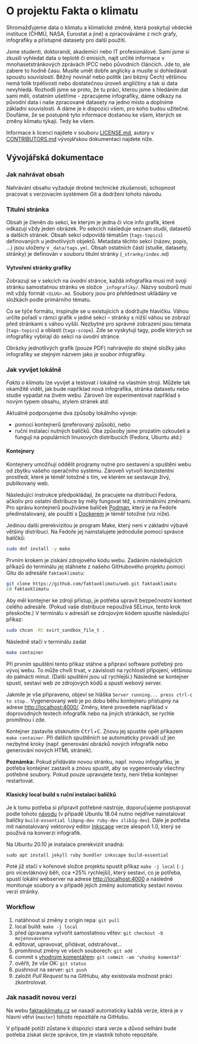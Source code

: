 # O projektu Fakta o klimatu

Shromažďujeme data o klimatu a klimatické změně, která poskytují vědecké instituce (ČHMÚ, NASA, Eurostat a jiné) a zpracováváme z nich grafy, infografiky a přístupné datasety pro další použití.

Jsme studenti, doktorandi, akademici nebo IT profesionálové. Sami jsme si zkusili vyhledat data o teplotě či emisích, najít určité informace v mnohasetstránkových zprávách IPCC nebo původních článcích. Jde to, ale zabere to hodně času. Musíte umět dobře anglicky a musíte si dohledávat spoustu souvislostí. Běžný novinář nebo politik (ani bězný Čech) většinou nemá tolik trpělivosti nebo dostatečnou úroveň angličtiny a tak si data nevyhledá. Rozhodli jsme se proto, že tu práci, kterou jsme s hledáním dat sami měli, ostatním ušetříme - zpracujeme infografiky, dáme odkazy na původní data i naše zpracované datasety na jedno místo a doplníme základní souvislosti. A dáme je k dispozici všem, pro koho budou užitečné. Doufáme, že se postupně tyto informace dostanou ke všem, kterých se změny klimatu týkají. Tedy ke všem.

Informace k licenci najdete v souboru [LICENSE.md](LICENSE.md), autory v [CONTRIBUTORS.md](CONTRIBUTORS.md) vývojářskou dokumentaci najdete níže.

## Vývojářská dokumentace

### Jak nahrávat obsah

Nahrávání obsahu vyžaduje drobné technické zkušenosti, schopnost pracovat s verzovacím systémem Git a dodržení tohoto návodu.

### Titulní stránka

Obsah je členěn do sekcí, ke kterým je jedna či více info grafik, které odkazují vždy jeden obrázek. Po sekcích následuje seznam studií, datasetů a dalších stránek. Obsah sekcí odpovídá tématům (`tags-topics`) definovaných u jednotlivých objektů. Metadata těchto sekcí (název, popis, ...) jsou uloženy v `_data/tags.yml`. Obsah ostatních částí (studie, datasety, stránky) je definován v souboru titulní stránky (`_stranky/index.md`)

#### Vytvoření stránky grafiky

Zobrazují se v sekcích na úvodní stránce, každá infografika musí mít svoji stránku samostatnou stránku ve složce `_infografiky/`.
Názvy souborů musí mít vždy formát `<SLUG>.md`. Soubory jsou pro přehlednost ukládány ve složkách podle primárního tématu.

Co se týče formátu, inspirujte se u existujících a dodržujte hlavičku. Váhou určíte pořadí v rámci grafik v jedné sekci – stránky s nižší váhou se zobrazí před stránkami s váhou vyšší. Nezbytné pro správné zobrazení jsou témata (`tags-topics`) a oblasti (`tags-scope`). Zde se vyskytují tagy, podle kterých se infografiky vybírají do sekcí na úvodní stránce.

Obrázky jednotlivých grafik (pouze PDF) nahrávejte do stejné složky jako infografiky se stejným názvem jako je soubor infografiky.

### Jak vyvíjet lokálně

_Fakta o klimatu_ lze vyvíjet a testovat i lokálně na vlastním stroji. Můžete tak okamžitě vidět, jak bude například nová infografika, stránka datasetu nebo studie vypadat na živém webu. Zároveň lze experimentovat například s novým typem obsahu, stylem stránek atd.

Aktuálně podporujeme dva způsoby lokálního vývoje:
- pomocí kontejnerů (preferovaný způsob), nebo
- ruční instalací nutných balíčků.
Oba způsoby jsme prozatím ozkoušeli a fungují na populárních linuxových distribucích (Fedora, Ubuntu atd.)

#### Kontejnery

Kontejnery umožňují oddělit programy nutné pro sestavení a spuštění webu od zbytku vašeho operačního systému. Zároveň vytvoří konzistentní prostředí, které je téměř totožné s tím, ve kterém se sestavuje živý, publikovaný web.

Následující instrukce předpokládají, že pracujete na distribuci Fedora, ačkoliv pro ostatní distribuce by měly fungovat též, s minimálními změnami. Pro správu kontejnerů používáme balíček [Podman](https://podman.io), který je na Fedoře předinstalovaný, ale použití s [Dockerem](https://www.docker.com/) je téměř totožné (viz níže).

Jedinou další prerekvizitou je program Make, který není v základní výbavě většiny distribucí. Na Fedoře jej nainstalujete jednoduše pomocí správce balíčků:

```bash
sudo dnf install -y make
```

Prvním krokem je získání zdrojového kódu webu. Zadáním následujících příkazů do terminálu jej stáhnete z našeho GitHubového projektu pomocí Gitu do adresáře `faktaoklimatu`:

```bash
git clone https://github.com/faktaoklimatu/web.git faktaoklimatu
cd faktaoklimatu
```

Aby měl kontejner ke zdroji přístup, je potřeba upravit bezpečnostní kontext celého adresáře. (Pokud vaše distribuce nepoužívá SELinux, tento krok přeskočte.) V terminálu v adresáři se zdrojovým kódem spusťte následující příkaz:

```bash
sudo chcon -Rt svirt_sandbox_file_t .
```

Následně stačí v terminálu zadat

```bash
make container
```

Při prvním spuštění tento příkaz stáhne a připraví software potřebný pro vývoj webu. To může chvíli trvat, v závislosti na rychlosti připojení, většinou do patnácti minut. (Další spuštění jsou už rychlejší.) Následně se kontejner spustí, sestaví web ze zdrojových kódů a spustí webový server.

Jakmile je vše připraveno, objeví se hláška `Server running... press ctrl-c to stop.`. Vygenerovaný web je po dobu běhu kontejneru přístupný na adrese <http://localhost:4000/>. Změny, které provedete například v doprovodných textech infografik nebo na jiných stránkách, se rychle promítnou i zde.

Kontejner zastavíte stisknutím <kbd>Ctrl</kbd>+<kbd>C</kbd>. Znovu jej spustíte opět příkazem `make container`. Při dalších spuštěních se automaticky provádí už jen nezbytné kroky (např. generování obrázků nových infografik nebo generování nových HTML stránek).

**Poznámka:** Pokud přidáváte novou stránku, např. novou infografiku, je potřeba kontejner zastavit a znovu spustit, aby se vygenerovaly všechny potřebné soubory. Pokud pouze upravujete texty, není třeba kontejner restartovat.

#### Klasický local build s ruční instalací balíčků

Je k tomu potřeba si připravit potřebné nástroje, doporučujeme postupovat podle tohoto [návodu](https://help.github.com/en/articles/setting-up-your-github-pages-site-locally-with-jekyll) (v případě Ubuntu 18.04 nutno nejdříve nainstalovat balíčky `build-essential libpng-dev ruby-dev zlib1g-dev`). Dále je potřeba mít nainstalovaný vektorový editor [Inkscape](https://inkscape.org/) verze alespoň 1.0, který se používá na konverzi infografik.

Na Ubuntu 20.10 je instalace prerekvizit snadná:
```
sudo apt install jekyll ruby bundler inkscape build-essential
```

Poté již stačí v kořenové složce projektu spustit příkaz `make -j local` (`-j` pro vícevláknový běh, cca +25% rychlejší), který sestaví, co je potřeba, spustí lokální webserver na adrese <http://localhost:4000> a následně monitoruje soubory a v případě jejich změny automaticky sestaví novou verzi stránky.

### Workflow
1. natáhnout si změny z origin repa: `git pull`
1. local build: `make -j local`
1. před úpravama vytvořit samostatnou větev: `git checkout -b mojenovavetev`
1. editovat, upravovat, přidávat, odstraňovat...
1. promítnout změny ve všech souborech: `git add .`
1. commit s [vhodným komentářem](https://github.com/erlang/otp/wiki/writing-good-commit-messages): `git commit -am 'vhodný komentář'`
1. ověřit, že vše OK: `git status`
1. pushnout na server: `git push`
1. založit *Pull Request* tu na GitHubu, aby existovala možnost práci zkontrolovat.

### Jak nasadit novou verzi

Na webu [faktaoklimatu.cz](https://faktaoklimatu.cz) se nasadí automaticky každá verze, která je v hlavní větvi (`master`) tohoto repozitáře na GitHubu.

V případě potíží zůstane k dispozici stará verze a důvod selhání bude potřeba získat skrze správce, tím je vlastník tohoto repozitáře.
